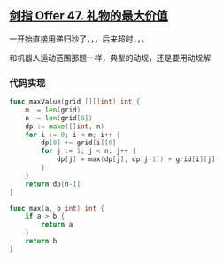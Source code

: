 ## [剑指 Offer 47. 礼物的最大价值](https://leetcode-cn.com/problems/li-wu-de-zui-da-jie-zhi-lcof/)

一开始直接用递归秒了，，，后来超时，，，

和机器人运动范围那题一样，典型的动规，还是要用动规解



### 代码实现

```go
func maxValue(grid [][]int) int {
	m := len(grid)
	n := len(grid[0])
	dp := make([]int, n)
	for i := 0; i < m; i++ {
		dp[0] += grid[i][0]
		for j := 1; j < n; j++ {
			dp[j] = max(dp[j], dp[j-1]) + grid[i][j]
		}
	}
	return dp[n-1]
}

func max(a, b int) int {
	if a > b {
		return a
	}
	return b
}

```

